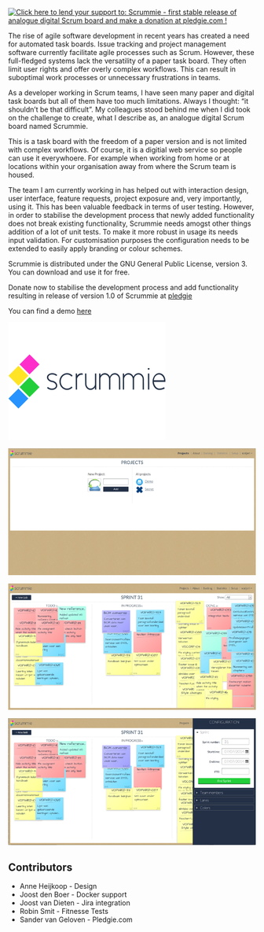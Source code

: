 <a href='https://pledgie.com/campaigns/25781'><img alt='Click here to lend your support to: Scrummie - first stable release of analogue digital Scrum board and make a donation at pledgie.com !' src='https://pledgie.com/campaigns/25781.png?skin_name=chrome' border='0' ></a>

The rise of agile software development in recent years has created a need for automated task boards. 
Issue tracking and project management software currently facilitate agile processes such as Scrum. 
However, these full-fledged systems lack the versatility of a paper task board. They often limit user 
rights and offer overly complex workflows. This can result in suboptimal work processes or unnecessary 
frustrations in teams.

As a developer working in Scrum teams, I have seen many paper and digital task boards but all of them 
have too much limitations. Always I thought: “it shouldn’t be that difficult”. My colleagues stood behind 
me when I did took on the challenge to create, what I describe as, an analogue digital Scrum board named 
Scrummie.

This is a task board with the freedom of a paper version and is not limited with complex workflows. Of 
course, it is a digitial web service so people can use it everywhoere. For example when working from home 
or at locations within your organisation away from where the Scrum team is housed.

The team I am currently working in has helped out with interaction design, user interface, feature requests, 
project exposure and, very importantly, using it. This has been valuable feedback in terms of user testing. 
However, in order to stabilise the development process that newly added functionality does not break existing 
functionality, Scrummie needs amogst other things addition of a lot of unit tests. To make it more robust in 
usage its needs input validation. For customisation purposes the configuration needs to be extended to easily 
apply branding or colour schemes.

Scrummie is distributed under the GNU General Public License, version 3. You can download and use it for free. 

Donate now to stabilise the development process and add functionality resulting in release of version 1.0 of Scrummie 
at [pledgie](https://pledgie.com/campaigns/25781)

You can find a demo [here](http://scrummie.meteor.com)

![Scrummie Logo](/public/img/scrummie-logo-big.png)

![Scrummie projects overview](/docs/img/scrummie-projects.png)

![Scrummie scrumboard](/docs/img/scrummie-scrumboard.png)

![Scrummie project setup](/docs/img/scrummie-setup.png)


## Contributors

  + Anne Heijkoop - Design
  + Joost den Boer - Docker support
  + Joost van Dieten - Jira integration
  + Robin Smit - Fitnesse Tests
  + Sander van Geloven - Pledgie.com

